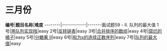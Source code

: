 # 三月份

**编号**|**题目名称**|**难度**
--------|------------|-------面试题59 - II. 队列的最大值
1号|[用队列实现栈](./第1题%20225.%20用队列实现栈)|easy
2号|[反转链表](./第2题%20206.%20反转链表)|easy
3号|[合并排序的数组](./第3题%2010.01.%20合并排序的数组)|easy
4号|[腐烂的橘子](./第4题%20994.%20腐烂的橘子)|easy
5号|[分糖果 II](./第5题%201103.%20分糖果%20II)|easy
6号|[和为s的连续正数序列](./第6题%20面试题57%20-%20II.%20和为s的连续正数序列)|easy
7号|[队列的最大值](./第6题%20面试题59%20-%20II.%20队列的最大值)|easy
